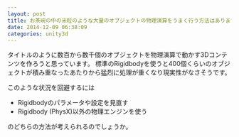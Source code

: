 ```yaml
---
layout: post
title: お茶碗の中の米粒のような大量のオブジェクトの物理演算をうまく行う方法はありますか？
date: 2014-12-09 06:38:09
categories: unity3d
---
```

<!-- {% raw %} -->
<p>タイトルのように数百から数千個のオブジェクトを物理演算で動かす3Dコンテンツを作ろうと思っています。
標準のRigidbodyを使うと400個くらいのオブジェクトが積み重なったあたりから猛烈に処理が重くなり現実性がなさそうです。</p>

<p>このような状況を回避するには</p>

<ul>
<li>Rigidbodyのパラメータや設定を見直す</li>
<li>Rigidbody (PhysX)以外の物理エンジンを使う</li>
</ul>

<p>のどちらの方法が考えられるのでしょうか。</p>
<!-- {% endraw %} -->
